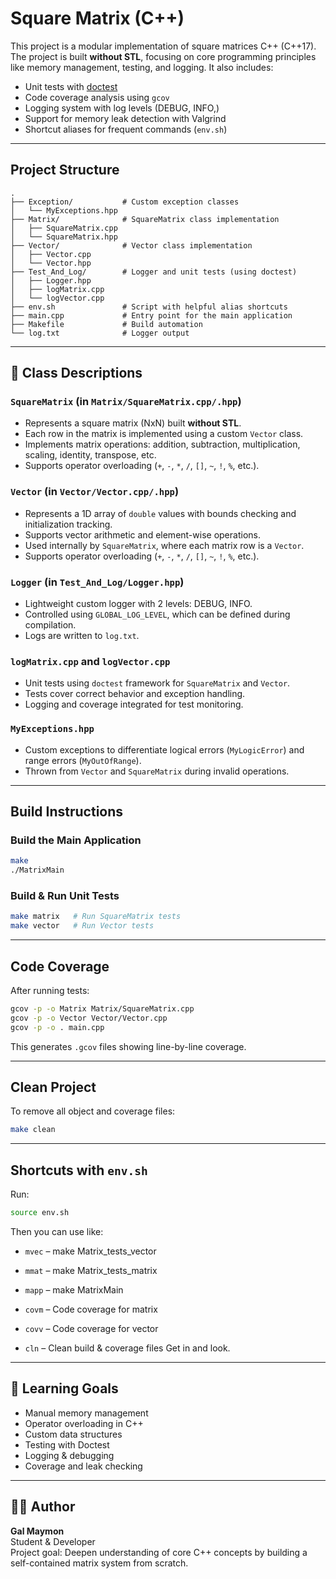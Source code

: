 # Square Matrix  (C++)

This project is a modular implementation of square matrices  C++ (C++17). The project is built **without STL**, focusing on core programming principles like memory management, testing, and logging. It also includes:

- Unit tests with [doctest](https://github.com/doctest/doctest)
- Code coverage analysis using `gcov`
- Logging system with log levels (DEBUG, INFO,)
- Support for memory leak detection with Valgrind
- Shortcut aliases for frequent commands (`env.sh`)

---

##  Project Structure

```
.
├── Exception/           # Custom exception classes
│   └── MyExceptions.hpp
├── Matrix/              # SquareMatrix class implementation
│   ├── SquareMatrix.cpp
│   └── SquareMatrix.hpp
├── Vector/              # Vector class implementation
│   ├── Vector.cpp
│   └── Vector.hpp
├── Test_And_Log/        # Logger and unit tests (using doctest)
│   ├── Logger.hpp
│   ├── logMatrix.cpp
│   └── logVector.cpp
├── env.sh               # Script with helpful alias shortcuts          
├── main.cpp             # Entry point for the main application
├── Makefile             # Build automation
└── log.txt              # Logger output
```

---

## 🧩 Class Descriptions

### `SquareMatrix` (in `Matrix/SquareMatrix.cpp/.hpp`)
- Represents a square matrix (NxN) built **without STL**.
- Each row in the matrix is implemented using a custom `Vector` class.
- Implements matrix operations: addition, subtraction, multiplication, scaling, identity, transpose, etc.
- Supports operator overloading (`+`, `-`, `*`, `/`, `[]`, `~`, `!`, `%`, etc.).

### `Vector` (in `Vector/Vector.cpp/.hpp`)
- Represents a 1D array of `double` values with bounds checking and initialization tracking.
- Supports vector arithmetic and element-wise operations.
- Used internally by `SquareMatrix`, where each matrix row is a `Vector`.
- Supports operator overloading (`+`, `-`, `*`, `/`, `[]`, `~`, `!`, `%`, etc.).

### `Logger` (in `Test_And_Log/Logger.hpp`)
- Lightweight custom logger with 2 levels: DEBUG, INFO.
- Controlled using `GLOBAL_LOG_LEVEL`, which can be defined during compilation.
- Logs are written to `log.txt`.

### `logMatrix.cpp` and `logVector.cpp`
- Unit tests using `doctest` framework for `SquareMatrix` and `Vector`.
- Tests cover correct behavior and exception handling.
- Logging and coverage integrated for test monitoring.

### `MyExceptions.hpp`
- Custom exceptions to differentiate logical errors (`MyLogicError`) and range errors (`MyOutOfRange`).
- Thrown from `Vector` and `SquareMatrix` during invalid operations.

---

##  Build Instructions

### Build the Main Application
```bash
make
./MatrixMain
```

### Build & Run Unit Tests
```bash
make matrix   # Run SquareMatrix tests
make vector   # Run Vector tests
```

---

##  Code Coverage

After running tests:
```bash
gcov -p -o Matrix Matrix/SquareMatrix.cpp
gcov -p -o Vector Vector/Vector.cpp
gcov -p -o . main.cpp
```

This generates `.gcov` files showing line-by-line coverage.

---

##  Clean Project

To remove all object and coverage files:
```bash
make clean
```

---

##  Shortcuts with `env.sh`

Run:
```bash
source env.sh
```

Then you can use like:

- `mvec`  – make Matrix_tests_vector
- `mmat`  – make Matrix_tests_matrix
- `mapp`  – make MatrixMain

- `covm`  – Code coverage for matrix
- `covv`  – Code coverage for vector
- `cln`   – Clean build & coverage files
Get in and look.

---

## 🧠 Learning Goals

- Manual memory management
- Operator overloading in C++
- Custom data structures
- Testing with Doctest
- Logging & debugging
- Coverage and leak checking

---

## 🧑‍💻 Author

**Gal Maymon**  
Student & Developer  
Project goal: Deepen understanding of core C++ concepts by building a self-contained matrix system from scratch.
